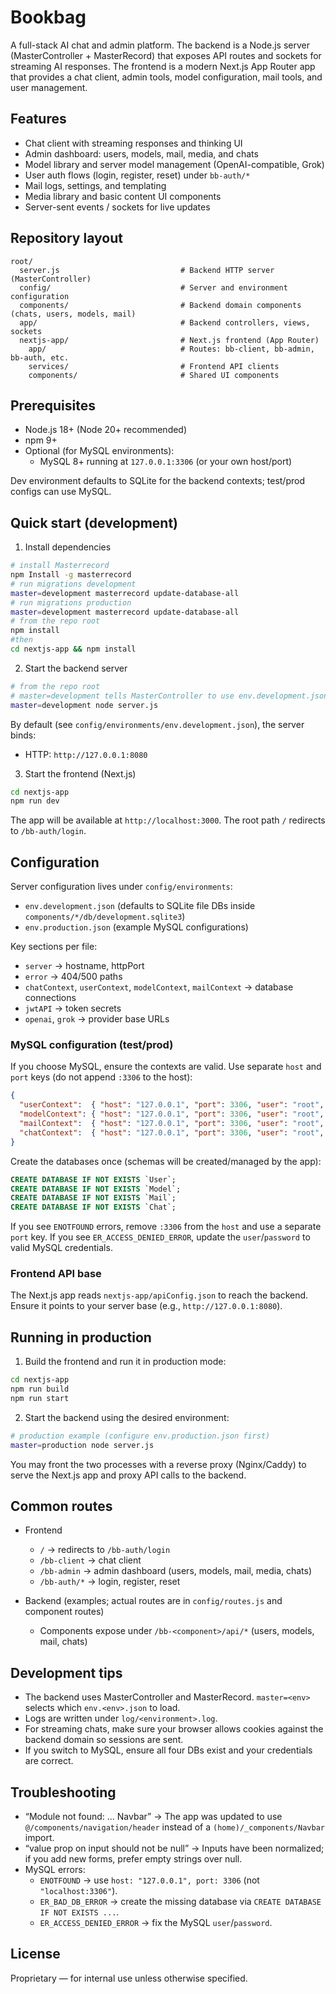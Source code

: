 # Bookbag

A full-stack AI chat and admin platform. The backend is a Node.js server (MasterController + MasterRecord) that exposes API routes and sockets for streaming AI responses. The frontend is a modern Next.js App Router app that provides a chat client, admin tools, model configuration, mail tools, and user management.

## Features

- Chat client with streaming responses and thinking UI
- Admin dashboard: users, models, mail, media, and chats
- Model library and server model management (OpenAI-compatible, Grok)
- User auth flows (login, register, reset) under `bb-auth/*`
- Mail logs, settings, and templating
- Media library and basic content UI components
- Server-sent events / sockets for live updates

## Repository layout

```
root/
  server.js                           # Backend HTTP server (MasterController)
  config/                             # Server and environment configuration
  components/                         # Backend domain components (chats, users, models, mail)
  app/                                # Backend controllers, views, sockets
  nextjs-app/                         # Next.js frontend (App Router)
    app/                              # Routes: bb-client, bb-admin, bb-auth, etc.
    services/                         # Frontend API clients
    components/                       # Shared UI components
```

## Prerequisites

- Node.js 18+ (Node 20+ recommended)
- npm 9+
- Optional (for MySQL environments):
  - MySQL 8+ running at `127.0.0.1:3306` (or your own host/port)

Dev environment defaults to SQLite for the backend contexts; test/prod configs can use MySQL.

## Quick start (development)

1) Install dependencies
```bash
# install Masterrecord
npm Install -g masterrecord
# run migrations development
master=development masterrecord update-database-all
# run migrations production
master=development masterrecord update-database-all
# from the repo root
npm install
#then
cd nextjs-app && npm install
```

2) Start the backend server

```bash
# from the repo root
# master=development tells MasterController to use env.development.json
master=development node server.js
```

By default (see `config/environments/env.development.json`), the server binds:
- HTTP: `http://127.0.0.1:8080`

3) Start the frontend (Next.js)

```bash
cd nextjs-app
npm run dev
```

The app will be available at `http://localhost:3000`. The root path `/` redirects to `/bb-auth/login`.

## Configuration

Server configuration lives under `config/environments`:

- `env.development.json` (defaults to SQLite file DBs inside `components/*/db/development.sqlite3`)
- `env.production.json` (example MySQL configurations)

Key sections per file:

- `server` → hostname, httpPort
- `error` → 404/500 paths
- `chatContext`, `userContext`, `modelContext`, `mailContext` → database connections
- `jwtAPI` → token secrets
- `openai`, `grok` → provider base URLs

### MySQL configuration (test/prod)

If you choose MySQL, ensure the contexts are valid. Use separate `host` and `port` keys (do not append `:3306` to the host):

```json
{
  "userContext":  { "host": "127.0.0.1", "port": 3306, "user": "root", "password": "password", "database": "User",  "type": "mysql" },
  "modelContext": { "host": "127.0.0.1", "port": 3306, "user": "root", "password": "password", "database": "Model", "type": "mysql" },
  "mailContext":  { "host": "127.0.0.1", "port": 3306, "user": "root", "password": "password", "database": "Mail",  "type": "mysql" },
  "chatContext":  { "host": "127.0.0.1", "port": 3306, "user": "root", "password": "password", "database": "Chat",  "type": "mysql" }
}
```

Create the databases once (schemas will be created/managed by the app):

```sql
CREATE DATABASE IF NOT EXISTS `User`;
CREATE DATABASE IF NOT EXISTS `Model`;
CREATE DATABASE IF NOT EXISTS `Mail`;
CREATE DATABASE IF NOT EXISTS `Chat`;
```

If you see `ENOTFOUND` errors, remove `:3306` from the `host` and use a separate `port` key. If you see `ER_ACCESS_DENIED_ERROR`, update the `user`/`password` to valid MySQL credentials.

### Frontend API base

The Next.js app reads `nextjs-app/apiConfig.json` to reach the backend. Ensure it points to your server base (e.g., `http://127.0.0.1:8080`).

## Running in production

1) Build the frontend and run it in production mode:

```bash
cd nextjs-app
npm run build
npm run start
```

2) Start the backend using the desired environment:

```bash
# production example (configure env.production.json first)
master=production node server.js
```

You may front the two processes with a reverse proxy (Nginx/Caddy) to serve the Next.js app and proxy API calls to the backend.

## Common routes

- Frontend
  - `/` → redirects to `/bb-auth/login`
  - `/bb-client` → chat client
  - `/bb-admin` → admin dashboard (users, models, mail, media, chats)
  - `/bb-auth/*` → login, register, reset

- Backend (examples; actual routes are in `config/routes.js` and component routes)
  - Components expose under `/bb-<component>/api/*` (users, models, mail, chats)

## Development tips

- The backend uses MasterController and MasterRecord. `master=<env>` selects which `env.<env>.json` to load.
- Logs are written under `log/<environment>.log`.
- For streaming chats, make sure your browser allows cookies against the backend domain so sessions are sent.
- If you switch to MySQL, ensure all four DBs exist and your credentials are correct.

## Troubleshooting

- “Module not found: ... Navbar” → The app was updated to use `@/components/navigation/header` instead of a `(home)/_components/Navbar` import.
- “value prop on input should not be null” → Inputs have been normalized; if you add new forms, prefer empty strings over null.
- MySQL errors:
  - `ENOTFOUND` → use `host: "127.0.0.1", port: 3306` (not `"localhost:3306"`).
  - `ER_BAD_DB_ERROR` → create the missing database via `CREATE DATABASE IF NOT EXISTS ...`.
  - `ER_ACCESS_DENIED_ERROR` → fix the MySQL `user`/`password`.

## License

Proprietary — for internal use unless otherwise specified.
